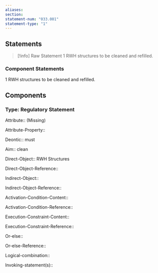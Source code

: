 ```yaml
---
aliases: 
section: 
statement-num: "033.001"
statement-type: "1"
---
```

## Statements 
> [!info] Raw Statement
> 1 RWH structures to be cleaned and refilled. 
> 

### Component Statements
1 RWH structures to be cleaned and refilled. 
## Components
### Type: Regulatory Statement
Attribute:: (Missing)

Attribute-Property::


Deontic:: must


Aim:: clean


Direct-Object:: RWH Structures

Direct-Object-Reference:: 


Indirect-Object::

Indirect-Object-Reference:: 


Activation-Condition-Content::

Activation-Condition-Reference:: 


Execution-Constraint-Content::

Execution-Constraint-Reference:: 


Or-else::

Or-else-Reference:: 


Logical-combination::


Invoking-statement(s)::
